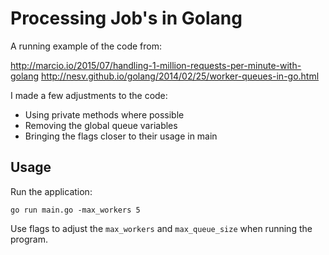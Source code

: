 # Processing Job's in Golang

A running example of the code from:

http://marcio.io/2015/07/handling-1-million-requests-per-minute-with-golang
http://nesv.github.io/golang/2014/02/25/worker-queues-in-go.html

I made a few adjustments to the code:

* Using private methods where possible
* Removing the global queue variables
* Bringing the flags closer to their usage in main

## Usage

Run the application:

```
go run main.go -max_workers 5
```

Use flags to adjust the `max_workers` and `max_queue_size` when running the program.